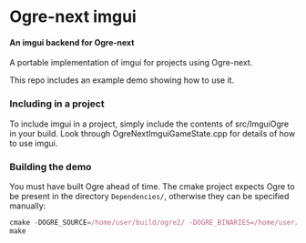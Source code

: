 # Ogre-next imgui

#### An imgui backend for Ogre-next
A portable implementation of imgui for projects using Ogre-next.

This repo includes an example demo showing how to use it.

### Including in a project
To include imgui in a project, simply include the contents of src/ImguiOgre in your build.
Look through OgreNextImguiGameState.cpp for details of how to use imgui.

### Building the demo
You must have built Ogre ahead of time.
The cmake project expects Ogre to be present in the directory ```Dependencies/```, otherwise they can be specified manually:

```js
cmake -DOGRE_SOURCE=/home/user/build/ogre2/ -DOGRE_BINARIES=/home/user/build/ogre2/build/Debug/ ..
make
```
